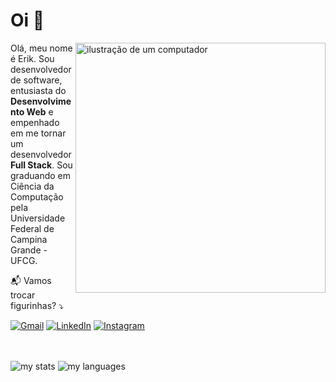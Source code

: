 # Oi 👋

<img src="https://raw.githubusercontent.com/MicaelliMedeiros/micaellimedeiros/master/image/computer-illustration.png" alt="ilustração de um computador" min-width="400px" max-width="400px" width="400px" align="right">

<p align="left">
  Olá, meu nome é Erik. Sou desenvolvedor de software, entusiasta do <strong>Desenvolvimento Web</strong> e empenhado em me tornar um desenvolvedor <strong>Full Stack</strong>. Sou graduando em Ciência da Computação pela Universidade Federal de Campina Grande - UFCG.
</p>

<p align="left">
  📬 Vamos trocar figurinhas? ⤵️
</p>

<p align="left">
  <a href="mailto:erikdinizbeserra@gmail.com" title="Gmail">
  <img src="https://img.shields.io/badge/-Gmail-FF0000?style=flat-square&labelColor=FF0000&logo=gmail&logoColor=white&link=LINK-DO-SEU-GMAIL" alt="Gmail"/></a>
  <a href="https://www.linkedin.com/in/erikdiniz" title="LinkedIn">
  <img src="https://img.shields.io/badge/-Linkedin-0e76a8?style=flat-square&logo=Linkedin&logoColor=white&link=LINK-DO-SEU-LINKEDIN" alt="LinkedIn"/></a>
  <a href="https://www.instagram.com/erik_diniz_" title="Instagram">
  <img src="https://img.shields.io/badge/-Instagram-DF0174?style=flat-square&labelColor=DF0174&logo=instagram&logoColor=white&link=LINK-DO-SEU-INSTAGRAM" alt="Instagram"/></a>
</p>

<br/>
<br/>

<span>
  <img alt="my stats" src="https://github-readme-stats.vercel.app/api?username=erikdiniz&show_icons=true&hide=issues&theme=transparent" />
  <img alt="my languages" src="https://github-readme-stats.vercel.app/api/top-langs/?username=erikdiniz&theme=transparent&layout=compact" />
</span>
